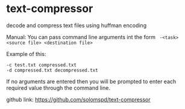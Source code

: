 # text-compressor
decode and compress text files using huffman encoding

Manual:
You can pass command line arguments int the form ``` -<task> <source file> <destination file>```

Example of this:
```
-c test.txt compressed.txt
-d compressed.txt decompressed.txt
```

If no arguments are entered then you will be prompted to enter each required value through the command line.

github link: https://github.com/solomspd/text-compressor
